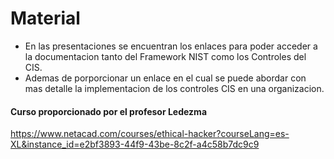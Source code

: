 # Material
* En las presentaciones se encuentran los enlaces para poder acceder a la documentacion tanto del Framework NIST como los Controles del CIS.
* Ademas de porporcionar un enlace en el cual se puede abordar con mas detalle la implementacion de los controles CIS en una organizacion.


#### Curso proporcionado por el profesor Ledezma
https://www.netacad.com/courses/ethical-hacker?courseLang=es-XL&instance_id=e2bf3893-44f9-43be-8c2f-a4c58b7dc9c9
